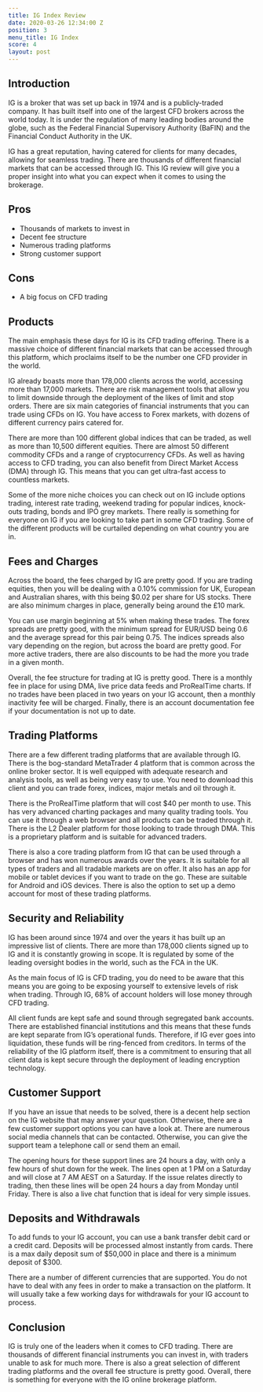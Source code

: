 ```yaml
---
title: IG Index Review
date: 2020-03-26 12:34:00 Z
position: 3
menu_title: IG Index
score: 4
layout: post
---
```


## Introduction

IG is a broker that was set up back in 1974 and is a publicly-traded company. It has built itself into one of the largest CFD brokers across the world today. It is under the regulation of many leading bodies around the globe, such as the Federal Financial Supervisory Authority (BaFIN) and the Financial Conduct Authority in the UK. 

IG has a great reputation, having catered for clients for many decades, allowing for seamless trading. There are thousands of different financial markets that can be accessed through IG. This IG review will give you a proper insight into what you can expect when it comes to using the brokerage. 


## Pros 



*   Thousands of markets to invest in
*   Decent fee structure
*   Numerous trading platforms
*   Strong customer support


## Cons



*   A big focus on CFD trading


## Products

The main emphasis these days for IG is its CFD trading offering. There is a massive choice of different financial markets that can be accessed through this platform, which proclaims itself to be the number one CFD provider in the world. 

IG already boasts more than 178,000 clients across the world, accessing more than 17,000 markets.  There are risk management tools that allow you to limit downside through the deployment of the likes of limit and stop orders. There are six main categories of financial instruments that you can trade using CFDs on IG. You have access to Forex markets, with dozens of different currency pairs catered for.  

There are more than 100 different global indices that can be traded, as well as more than 10,500 different equities. There are almost 50 different commodity CFDs and a range of cryptocurrency CFDs. As well as having access to CFD trading, you can also benefit from Direct Market Access (DMA) through IG. This means that you can get ultra-fast access to countless markets. 

Some of the more niche choices you can check out on IG include options trading, interest rate trading, weekend trading for popular indices, knock-outs trading, bonds and IPO grey markets.  There really is something for everyone on IG if you are looking to take part in some CFD trading. Some of the different products will be curtailed depending on what country you are in.  


## Fees and Charges

Across the board, the fees charged by IG are pretty good. If you are trading equities, then you will be dealing with a 0.10% commission for UK, European and Australian shares, with this being $0.02 per share for US stocks. There are also minimum charges in place, generally being around the £10 mark. 

You can use margin beginning at 5% when making these trades. The forex spreads are pretty good, with the minimum spread for EUR/USD being 0.6 and the average spread for this pair being 0.75. The indices spreads also vary depending on the region, but across the board are pretty good. For more active traders, there are also discounts to be had the more you trade in a given month. 

Overall, the fee structure for trading at IG is pretty good. There is a monthly fee in place for using DMA, live price data feeds and ProRealTime charts. If no trades have been placed in two years on your IG account, then a monthly inactivity fee will be charged. Finally, there is an account documentation fee if your documentation is not up to date.


## Trading Platforms

There are a few different trading platforms that are available through IG. There is the bog-standard MetaTrader 4 platform that is common across the online broker sector. It is well equipped with adequate research and analysis tools, as well as being very easy to use. You need to download this client and you can trade forex, indices, major metals and oil through it. 

There is the ProRealTime platform that will cost $40 per month to use. This has very advanced charting packages and many quality trading tools. You can use it through a web browser and all products can be traded through it. There is the L2 Dealer platform for those looking to trade through DMA. This is a proprietary platform and is suitable for advanced traders. 

There is also a core trading platform from IG that can be used through a browser and has won numerous awards over the years. It is suitable for all types of traders and all tradable markets are on offer. It also has an app for mobile or tablet devices if you want to trade on the go. These are suitable for Android and iOS devices. There is also the option to set up a demo account for most of these trading platforms. 


## Security and Reliability

IG has been around since 1974 and over the years it has built up an impressive list of clients. There are more than 178,000 clients signed up to IG and it is constantly growing in scope. It is regulated by some of the leading oversight bodies in the world, such as the FCA in the UK. 

As the main focus of IG is CFD trading, you do need to be aware that this means you are going to be exposing yourself to extensive levels of risk when trading. Through IG, 68% of account holders will lose money through CFD trading. 

All client funds are kept safe and sound through segregated bank accounts. There are established financial institutions and this means that these funds are kept separate from IG’s operational funds. Therefore, if IG ever goes into liquidation, these funds will be ring-fenced from creditors. In terms of the reliability of the IG platform itself, there is a commitment to ensuring that all client data is kept secure through the deployment of leading encryption technology. 


## Customer Support

If you have an issue that needs to be solved, there is a decent help section on the IG website that may answer your question. Otherwise, there are a few customer support options you can have a look at. There are numerous social media channels that can be contacted. Otherwise, you can give the support team a telephone call or send them an email. 

The opening hours for these support lines are 24 hours a day, with only a few hours of shut down for the week. The lines open at 1 PM on a Saturday and will close at 7 AM AEST on a Saturday. If the issue relates directly to trading, then these lines will be open 24 hours a day from Monday until Friday. There is also a live chat function that is ideal for very simple issues.


## Deposits and Withdrawals

To add funds to your IG account, you can use a bank transfer debit card or a credit card. Deposits will be processed almost instantly from cards. There is a max daily deposit sum of $50,000 in place and there is a minimum deposit of $300. 

There are a number of different currencies that are supported. You do not have to deal with any fees in order to make a transaction on the platform. It will usually take a few working days for withdrawals for your IG account to process.


## Conclusion

IG is truly one of the leaders when it comes to CFD trading. There are thousands of different financial instruments you can invest in, with traders unable to ask for much more. There is also a great selection of different trading platforms and the overall fee structure is pretty good. Overall, there is something for everyone with the IG online brokerage platform. 

